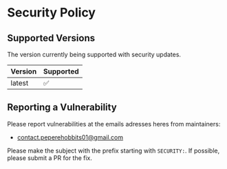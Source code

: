 # Security Policy

## Supported Versions

The version currently being supported with security updates.

| Version | Supported          |
| ------- | ------------------ |
| latest  | :white_check_mark: |

## Reporting a Vulnerability

Please report vulnerabilities at the emails adresses heres from maintainers:

- contact.peperehobbits01@gmail.com

Please make the subject with the prefix starting with `SECURITY:`. If possible, please submit a PR for the fix.
